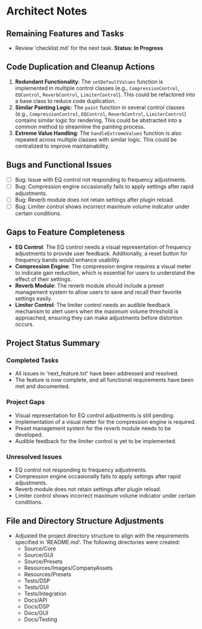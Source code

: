 # Architect Notes

## Remaining Features and Tasks
- Review 'checklist.md' for the next task. **Status: In Progress**

## Code Duplication and Cleanup Actions
1. **Redundant Functionality**: The `setDefaultValues` function is implemented in multiple control classes (e.g., `CompressionControl`, `EQControl`, `ReverbControl`, `LimiterControl`). This could be refactored into a base class to reduce code duplication.
2. **Similar Painting Logic**: The `paint` function in several control classes (e.g., `CompressionControl`, `EQControl`, `ReverbControl`, `LimiterControl`) contains similar logic for rendering. This could be abstracted into a common method to streamline the painting process.
3. **Extreme Value Handling**: The `handleExtremeValues` function is also repeated across multiple classes with similar logic. This could be centralized to improve maintainability.

## Bugs and Functional Issues
- [ ] Bug: Issue with EQ control not responding to frequency adjustments.
- [ ] Bug: Compression engine occasionally fails to apply settings after rapid adjustments.
- [ ] Bug: Reverb module does not retain settings after plugin reload.
- [ ] Bug: Limiter control shows incorrect maximum volume indicator under certain conditions.

## Gaps to Feature Completeness
- **EQ Control**: The EQ control needs a visual representation of frequency adjustments to provide user feedback. Additionally, a reset button for frequency bands would enhance usability.
- **Compression Engine**: The compression engine requires a visual meter to indicate gain reduction, which is essential for users to understand the effect of their settings.
- **Reverb Module**: The reverb module should include a preset management system to allow users to save and recall their favorite settings easily.
- **Limiter Control**: The limiter control needs an audible feedback mechanism to alert users when the maximum volume threshold is approached, ensuring they can make adjustments before distortion occurs.

## Project Status Summary
### Completed Tasks
- All issues in 'next_feature.txt' have been addressed and resolved.
- The feature is now complete, and all functional requirements have been met and documented.

### Project Gaps
- Visual representation for EQ control adjustments is still pending.
- Implementation of a visual meter for the compression engine is required.
- Preset management system for the reverb module needs to be developed.
- Audible feedback for the limiter control is yet to be implemented.

### Unresolved Issues
- EQ control not responding to frequency adjustments.
- Compression engine occasionally fails to apply settings after rapid adjustments.
- Reverb module does not retain settings after plugin reload.
- Limiter control shows incorrect maximum volume indicator under certain conditions.

## File and Directory Structure Adjustments
- Adjusted the project directory structure to align with the requirements specified in 'README.md'. The following directories were created:
  - Source/Core
  - Source/GUI
  - Source/Presets
  - Resources/Images/CompanyAssets
  - Resources/Presets
  - Tests/DSP
  - Tests/GUI
  - Tests/Integration
  - Docs/API
  - Docs/DSP
  - Docs/GUI
  - Docs/Testing

